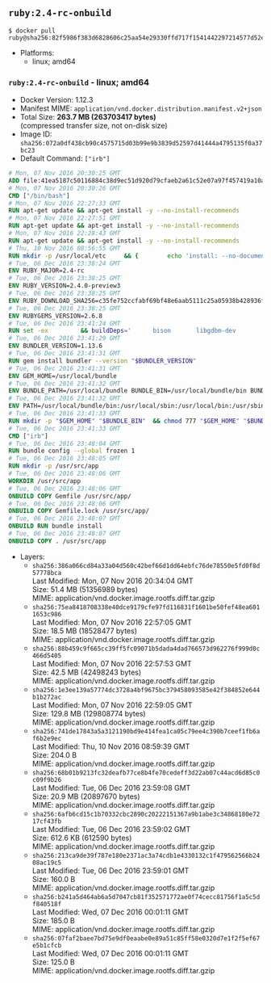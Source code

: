 ## `ruby:2.4-rc-onbuild`

```console
$ docker pull ruby@sha256:82f5986f383d6828606c25aa54e29330ffd717f1541442297214577d52edf931
```

-	Platforms:
	-	linux; amd64

### `ruby:2.4-rc-onbuild` - linux; amd64

-	Docker Version: 1.12.3
-	Manifest MIME: `application/vnd.docker.distribution.manifest.v2+json`
-	Total Size: **263.7 MB (263703417 bytes)**  
	(compressed transfer size, not on-disk size)
-	Image ID: `sha256:072a0df438cb90c4575715d03b99e9b3839d52597d41444a4795135f0a37bc23`
-	Default Command: `["irb"]`

```dockerfile
# Mon, 07 Nov 2016 20:30:25 GMT
ADD file:41ea5187c50116884c38d9ec51d920d79cfaeb2a61c52e07a97f457419a10a4f in / 
# Mon, 07 Nov 2016 20:30:26 GMT
CMD ["/bin/bash"]
# Mon, 07 Nov 2016 22:27:33 GMT
RUN apt-get update && apt-get install -y --no-install-recommends 		ca-certificates 		curl 		wget 	&& rm -rf /var/lib/apt/lists/*
# Mon, 07 Nov 2016 22:27:51 GMT
RUN apt-get update && apt-get install -y --no-install-recommends 		bzr 		git 		mercurial 		openssh-client 		subversion 				procps 	&& rm -rf /var/lib/apt/lists/*
# Mon, 07 Nov 2016 22:28:43 GMT
RUN apt-get update && apt-get install -y --no-install-recommends 		autoconf 		automake 		bzip2 		file 		g++ 		gcc 		imagemagick 		libbz2-dev 		libc6-dev 		libcurl4-openssl-dev 		libdb-dev 		libevent-dev 		libffi-dev 		libgdbm-dev 		libgeoip-dev 		libglib2.0-dev 		libjpeg-dev 		libkrb5-dev 		liblzma-dev 		libmagickcore-dev 		libmagickwand-dev 		libmysqlclient-dev 		libncurses-dev 		libpng-dev 		libpq-dev 		libreadline-dev 		libsqlite3-dev 		libssl-dev 		libtool 		libwebp-dev 		libxml2-dev 		libxslt-dev 		libyaml-dev 		make 		patch 		xz-utils 		zlib1g-dev 	&& rm -rf /var/lib/apt/lists/*
# Thu, 10 Nov 2016 08:56:55 GMT
RUN mkdir -p /usr/local/etc 	&& { 		echo 'install: --no-document'; 		echo 'update: --no-document'; 	} >> /usr/local/etc/gemrc
# Tue, 06 Dec 2016 23:38:24 GMT
ENV RUBY_MAJOR=2.4-rc
# Tue, 06 Dec 2016 23:38:25 GMT
ENV RUBY_VERSION=2.4.0-preview3
# Tue, 06 Dec 2016 23:38:25 GMT
ENV RUBY_DOWNLOAD_SHA256=c35fe752ccfabf69bf48e6aab5111c25a05938b428936f780638e2111934c9dd
# Tue, 06 Dec 2016 23:38:25 GMT
ENV RUBYGEMS_VERSION=2.6.8
# Tue, 06 Dec 2016 23:41:24 GMT
RUN set -ex 		&& buildDeps=' 		bison 		libgdbm-dev 		ruby 	' 	&& apt-get update 	&& apt-get install -y --no-install-recommends $buildDeps 	&& rm -rf /var/lib/apt/lists/* 		&& wget -O ruby.tar.gz "https://cache.ruby-lang.org/pub/ruby/${RUBY_MAJOR%-rc}/ruby-$RUBY_VERSION.tar.gz" 	&& echo "$RUBY_DOWNLOAD_SHA256 *ruby.tar.gz" | sha256sum -c - 		&& mkdir -p /usr/src/ruby 	&& tar -xzf ruby.tar.gz -C /usr/src/ruby --strip-components=1 	&& rm ruby.tar.gz 		&& cd /usr/src/ruby 		&& { 		echo '#define ENABLE_PATH_CHECK 0'; 		echo; 		cat file.c; 	} > file.c.new 	&& mv file.c.new file.c 		&& autoconf 	&& ./configure --disable-install-doc --enable-shared 	&& make -j"$(nproc)" 	&& make install 		&& apt-get purge -y --auto-remove $buildDeps 	&& cd / 	&& rm -r /usr/src/ruby 		&& gem update --system "$RUBYGEMS_VERSION"
# Tue, 06 Dec 2016 23:41:29 GMT
ENV BUNDLER_VERSION=1.13.6
# Tue, 06 Dec 2016 23:41:31 GMT
RUN gem install bundler --version "$BUNDLER_VERSION"
# Tue, 06 Dec 2016 23:41:31 GMT
ENV GEM_HOME=/usr/local/bundle
# Tue, 06 Dec 2016 23:41:32 GMT
ENV BUNDLE_PATH=/usr/local/bundle BUNDLE_BIN=/usr/local/bundle/bin BUNDLE_SILENCE_ROOT_WARNING=1 BUNDLE_APP_CONFIG=/usr/local/bundle
# Tue, 06 Dec 2016 23:41:32 GMT
ENV PATH=/usr/local/bundle/bin:/usr/local/sbin:/usr/local/bin:/usr/sbin:/usr/bin:/sbin:/bin
# Tue, 06 Dec 2016 23:41:33 GMT
RUN mkdir -p "$GEM_HOME" "$BUNDLE_BIN" 	&& chmod 777 "$GEM_HOME" "$BUNDLE_BIN"
# Tue, 06 Dec 2016 23:41:33 GMT
CMD ["irb"]
# Tue, 06 Dec 2016 23:48:04 GMT
RUN bundle config --global frozen 1
# Tue, 06 Dec 2016 23:48:05 GMT
RUN mkdir -p /usr/src/app
# Tue, 06 Dec 2016 23:48:06 GMT
WORKDIR /usr/src/app
# Tue, 06 Dec 2016 23:48:06 GMT
ONBUILD COPY Gemfile /usr/src/app/
# Tue, 06 Dec 2016 23:48:06 GMT
ONBUILD COPY Gemfile.lock /usr/src/app/
# Tue, 06 Dec 2016 23:48:07 GMT
ONBUILD RUN bundle install
# Tue, 06 Dec 2016 23:48:07 GMT
ONBUILD COPY . /usr/src/app
```

-	Layers:
	-	`sha256:386a066cd84a33a04d560c42bef66d1dd64ebfc76de78550e5fd0f8d57778bca`  
		Last Modified: Mon, 07 Nov 2016 20:34:04 GMT  
		Size: 51.4 MB (51356989 bytes)  
		MIME: application/vnd.docker.image.rootfs.diff.tar.gzip
	-	`sha256:75ea8418708338e40dce9179cfe97fd116831f1601be50fef48ea6011653c986`  
		Last Modified: Mon, 07 Nov 2016 22:57:05 GMT  
		Size: 18.5 MB (18528477 bytes)  
		MIME: application/vnd.docker.image.rootfs.diff.tar.gzip
	-	`sha256:88b459c9f665cc39ff5fc09071b5dada4dad766573d962276f999d0c466d5405`  
		Last Modified: Mon, 07 Nov 2016 22:57:53 GMT  
		Size: 42.5 MB (42498243 bytes)  
		MIME: application/vnd.docker.image.rootfs.diff.tar.gzip
	-	`sha256:1e3ee139a57774dc3728a4bf9675bc379458093585e42f384852e644b1b272ac`  
		Last Modified: Mon, 07 Nov 2016 22:59:05 GMT  
		Size: 129.8 MB (129808774 bytes)  
		MIME: application/vnd.docker.image.rootfs.diff.tar.gzip
	-	`sha256:741de17843a5a3121190bd9e414fea1ca05c79ee4c390b7ceef1fb6af6b2e9ec`  
		Last Modified: Thu, 10 Nov 2016 08:59:39 GMT  
		Size: 204.0 B  
		MIME: application/vnd.docker.image.rootfs.diff.tar.gzip
	-	`sha256:68b01b9213fc32deafb77ce8b4fe70cedeff3d22ab07c44acd6d85c0c09f9b26`  
		Last Modified: Tue, 06 Dec 2016 23:59:08 GMT  
		Size: 20.9 MB (20897670 bytes)  
		MIME: application/vnd.docker.image.rootfs.diff.tar.gzip
	-	`sha256:6afb6cd15c1b70332cbc2890c20222151367a9b1abe3c34868180e7217cf43fb`  
		Last Modified: Tue, 06 Dec 2016 23:59:02 GMT  
		Size: 612.6 KB (612590 bytes)  
		MIME: application/vnd.docker.image.rootfs.diff.tar.gzip
	-	`sha256:213ca9de39f787e180e2371ac3a74cdb1e4330132c1f479562566b2408ac19c5`  
		Last Modified: Tue, 06 Dec 2016 23:59:01 GMT  
		Size: 160.0 B  
		MIME: application/vnd.docker.image.rootfs.diff.tar.gzip
	-	`sha256:b241a5d464ab6a5d7047cb81f352571772ae0f74cecc81756f1a5c5df840518f`  
		Last Modified: Wed, 07 Dec 2016 00:01:11 GMT  
		Size: 185.0 B  
		MIME: application/vnd.docker.image.rootfs.diff.tar.gzip
	-	`sha256:07faf2baee7bd75e9df0eaabe0e89a51c85ff58e0320d7e1f2f5ef67e5b1cfcb`  
		Last Modified: Wed, 07 Dec 2016 00:01:11 GMT  
		Size: 125.0 B  
		MIME: application/vnd.docker.image.rootfs.diff.tar.gzip

